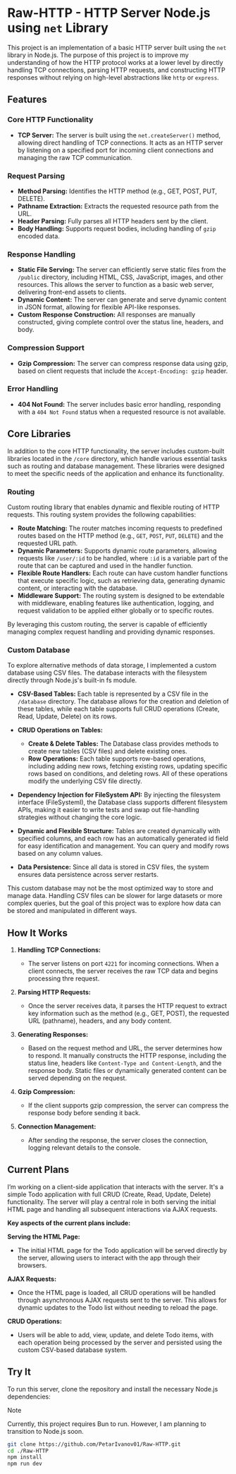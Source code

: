 # Raw-HTTP - HTTP Server Node.js using `net` Library

This project is an implementation of a basic HTTP server built using the `net` library in Node.js. The purpose of this project is to improve my understanding of how the HTTP protocol works at a lower level by directly handling TCP connections, parsing HTTP requests, and constructing HTTP responses without relying on high-level abstractions like `http` or `express`.

## Features

### Core HTTP Functionality

- **TCP Server:** The server is built using the `net.createServer()` method, allowing direct handling of TCP connections. It acts as an HTTP server by listening on a specified port for incoming client connections and managing the raw TCP communication.

### Request Parsing

- **Method Parsing:** Identifies the HTTP method (e.g., GET, POST, PUT, DELETE).
- **Pathname Extraction:** Extracts the requested resource path from the URL.
- **Header Parsing:** Fully parses all HTTP headers sent by the client.
- **Body Handling:** Supports request bodies, including handling of `gzip` encoded data.

### Response Handling

- **Static File Serving:** The server can efficiently serve static files from the `/public` directory, including HTML, CSS, JavaScript, images, and other resources. This allows the server to function as a basic web server, delivering front-end assets to clients.
- **Dynamic Content:** The server can generate and serve dynamic content in JSON format, allowing for flexible API-like responses.
- **Custom Response Construction:** All responses are manually constructed, giving complete control over the status line, headers, and body.

### Compression Support

- **Gzip Compression:** The server can compress response data using gzip, based on client requests that include the `Accept-Encoding: gzip` header.

### Error Handling

- **404 Not Found:** The server includes basic error handling, responding with a `404 Not Found` status when a requested resource is not available.

## Core Libraries

In addition to the core HTTP functionality, the server includes custom-built libraries located in the `/core` directory, which handle various essential tasks such as routing and database management. These libraries were designed to meet the specific needs of the application and enhance its functionality.

### Routing

Custom routing library that enables dynamic and flexible routing of HTTP requests. This routing system provides the following capabilities:

- **Route Matching:** The router matches incoming requests to predefined routes based on the HTTP method (e.g., `GET`, `POST`, `PUT`, `DELETE`) and the requested URL path.
- **Dynamic Parameters:** Supports dynamic route parameters, allowing requests like `/user/:id` to be handled, where `:id` is a variable part of the route that can be captured and used in the handler function.
- **Flexible Route Handlers:** Each route can have custom handler functions that execute specific logic, such as retrieving data, generating dynamic content, or interacting with the database.
- **Middleware Support:** The routing system is designed to be extendable with middleware, enabling features like authentication, logging, and request validation to be applied either globally or to specific routes.

By leveraging this custom routing, the server is capable of efficiently managing complex request handling and providing dynamic responses.

### Custom Database

To explore alternative methods of data storage, I implemented a custom database using CSV files. The database interacts with the filesystem directly through Node.js's built-in fs module.

- **CSV-Based Tables:** Each table is represented by a CSV file in the `/database` directory. The database allows for the creation and deletion of these tables, while each table supports full CRUD operations (Create, Read, Update, Delete) on its rows.

- **CRUD Operations on Tables:**

  - **Create & Delete Tables:** The Database class provides methods to create new tables (CSV files) and delete existing ones.
  - **Row Operations:** Each table supports row-based operations, including adding new rows, fetching existing rows, updating specific rows based on conditions, and deleting rows. All of these operations modify the underlying CSV file directly.

- **Dependency Injection for FileSystem API:** By injecting the filesystem interface (FileSystemI), the Database class supports different filesystem APIs, making it easier to write tests and swap out file-handling strategies without changing the core logic.

- **Dynamic and Flexible Structure:** Tables are created dynamically with specified columns, and each row has an automatically generated id field for easy identification and management. You can query and modify rows based on any column values.

- **Data Persistence:** Since all data is stored in CSV files, the system ensures data persistence across server restarts.

This custom database may not be the most optimized way to store and manage data. Handling CSV files can be slower for large datasets or more complex queries, but the goal of this project was to explore how data can be stored and manipulated in different ways.

## How It Works

1. **Handling TCP Connections:**

   - The server listens on port `4221` for incoming connections. When a client connects, the server receives the raw TCP data and begins processing thre request.

2. **Parsing HTTP Requests:**

   - Once the server receives data, it parses the HTTP request to extract key information such as the method (e.g., GET, POST), the requested URL (pathname), headers, and any body content.

3. **Generating Responses:**

   - Based on the request method and URL, the server determines how to respond. It manually constructs the HTTP response, including the status line, headers like `Content-Type and Content-Length`, and the response body. Static files or dynamically generated content can be served depending on the request.

4. **Gzip Compression:**

   - If the client supports gzip compression, the server can compress the response body before sending it back.

5. **Connection Management:**
   - After sending the response, the server closes the connection, logging relevant details to the console.

## Current Plans

I’m working on a client-side application that interacts with the server. It's a simple Todo application with full CRUD (Create, Read, Update, Delete) functionality. The server will play a central role in both serving the initial HTML page and handling all subsequent interactions via AJAX requests.

**Key aspects of the current plans include:**

**Serving the HTML Page:**

- The initial HTML page for the Todo application will be served directly by the server, allowing users to interact with the app through their browsers.

**AJAX Requests:**

- Once the HTML page is loaded, all CRUD operations will be handled through asynchronous AJAX requests sent to the server. This allows for dynamic updates to the Todo list without needing to reload the page.

**CRUD Operations:**

- Users will be able to add, view, update, and delete Todo items, with each operation being processed by the server and persisted using the custom CSV-based database system.

## Try It

To run this server, clone the repository and install the necessary Node.js dependencies:

> [!NOTE]
> Currently, this project requires Bun to run. However, I am planning to transition to Node.js soon.

```bash
git clone https://github.com/PetarIvanov01/Raw-HTTP.git
cd ./Raw-HTTP
npm install
npm run dev
```
